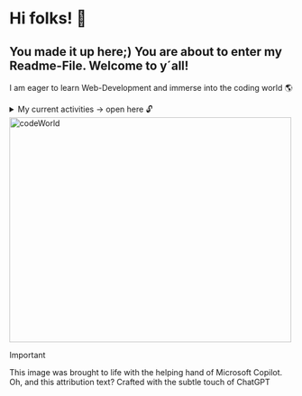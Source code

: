 # Hi folks! 🙌
## You made it up here;) You are about to enter my Readme-File. Welcome to y´all! 

I am eager to learn Web-Development and immerse into the coding world 🌎

<details>
<summary>My current activities -> open here 🔓</summary>

1. neuefische webDevBootcamp 💻 🌊 🐡
2. learn Farsi 🇮🇷
3. improve Spanish 🇪🇸
4. workout with bodyweight 🏋️

</details>

<picture>
 <source media="(prefers-color-scheme: dark)" srcset="https://github.com/Leon910/Leon910/assets/58033662/f9d08834-5039-4011-84ae-ab11f5c1e759">
 <source media="(prefers-color-scheme: light)" srcset="https://github.com/Leon910/Leon910/assets/58033662/f9d08834-5039-4011-84ae-ab11f5c1e759">
 <img alt="codeWorld" src="https://github.com/Leon910/Leon910/assets/58033662/f9d08834-5039-4011-84ae-ab11f5c1e759" width="500" height="400">
</picture>

> [!IMPORTANT]
> This image was brought to life with the helping hand of Microsoft Copilot. Oh, and this attribution text? Crafted with the subtle touch of ChatGPT









<!--
**Leon910/Leon910** is a ✨ _special_ ✨ repository because its `README.md` (this file) appears on your GitHub profile.

Here are some ideas to get you started:

- 🔭 I’m currently working on ...
- 🌱 I’m currently learning ...
- 👯 I’m looking to collaborate on ...
- 🤔 I’m looking for help with ...
- 💬 Ask me about ...
- 📫 How to reach me: ...
- 😄 Pronouns: ...
- ⚡ Fun fact: ...
-->
